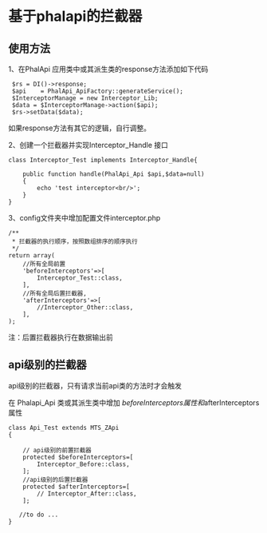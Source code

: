 # 基于phalapi的拦截器

## 使用方法
1、在PhalApi 应用类中或其派生类的response方法添加如下代码
```
 $rs = DI()->response;
 $api    = PhalApi_ApiFactory::generateService();
 $InterceptorManage = new Interceptor_Lib;
 $data = $InterceptorManage->action($api);
 $rs->setData($data);

```
如果response方法有其它的逻辑，自行调整。

2、创建一个拦截器并实现Interceptor_Handle 接口
```
class Interceptor_Test implements Interceptor_Handle{

    public function handle(PhalApi_Api $api,$data=null)
    {
        echo 'test interceptor<br/>';
    }
}
```
3、config文件夹中增加配置文件interceptor.php
```
/**
 * 拦截器的执行顺序，按照数组排序的顺序执行
 */
return array(
    //所有全局前置
    'beforeInterceptors'=>[
        Interceptor_Test::class,
    ],
    //所有全局后置拦截器,
    'afterInterceptors'=>[
        //Interceptor_Other::class,
    ],
);
```
注：后置拦截器执行在数据输出前
## api级别的拦截器
api级别的拦截器，只有请求当前api类的方法时才会触发

在 Phalapi_Api 类或其派生类中增加 $beforeInterceptors属性和$afterInterceptors属性
```
class Api_Test extends MTS_ZApi
{
 
    // api级别的前置拦截器
    protected $beforeInterceptors=[
        Interceptor_Before::class,
    ];
    //api级别的后置拦截器
    protected $afterInterceptors=[
        // Interceptor_After::class,
    ];
    
   //to do ...
}
```

